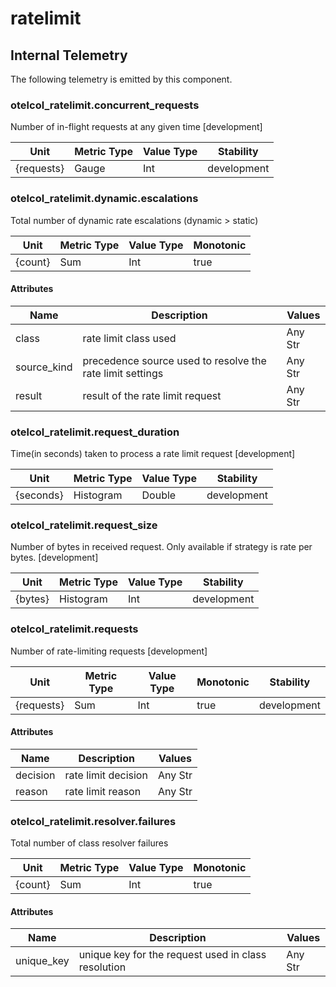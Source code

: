 [comment]: <> (Code generated by mdatagen. DO NOT EDIT.)

# ratelimit

## Internal Telemetry

The following telemetry is emitted by this component.

### otelcol_ratelimit.concurrent_requests

Number of in-flight requests at any given time [development]

| Unit | Metric Type | Value Type | Stability |
| ---- | ----------- | ---------- | --------- |
| {requests} | Gauge | Int | development |

### otelcol_ratelimit.dynamic.escalations

Total number of dynamic rate escalations (dynamic > static)

| Unit | Metric Type | Value Type | Monotonic |
| ---- | ----------- | ---------- | --------- |
| {count} | Sum | Int | true |

#### Attributes

| Name | Description | Values |
| ---- | ----------- | ------ |
| class | rate limit class used | Any Str |
| source_kind | precedence source used to resolve the rate limit settings | Any Str |
| result | result of the rate limit request | Any Str |

### otelcol_ratelimit.request_duration

Time(in seconds) taken to process a rate limit request [development]

| Unit | Metric Type | Value Type | Stability |
| ---- | ----------- | ---------- | --------- |
| {seconds} | Histogram | Double | development |

### otelcol_ratelimit.request_size

Number of bytes in received request. Only available if strategy is rate per bytes. [development]

| Unit | Metric Type | Value Type | Stability |
| ---- | ----------- | ---------- | --------- |
| {bytes} | Histogram | Int | development |

### otelcol_ratelimit.requests

Number of rate-limiting requests [development]

| Unit | Metric Type | Value Type | Monotonic | Stability |
| ---- | ----------- | ---------- | --------- | --------- |
| {requests} | Sum | Int | true | development |

#### Attributes

| Name | Description | Values |
| ---- | ----------- | ------ |
| decision | rate limit decision | Any Str |
| reason | rate limit reason | Any Str |

### otelcol_ratelimit.resolver.failures

Total number of class resolver failures

| Unit | Metric Type | Value Type | Monotonic |
| ---- | ----------- | ---------- | --------- |
| {count} | Sum | Int | true |

#### Attributes

| Name | Description | Values |
| ---- | ----------- | ------ |
| unique_key | unique key for the request used in class resolution | Any Str |
